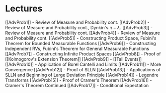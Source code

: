 # Lectures

[[AdvProb1]] - Review of Measure and Probability cont.
[[AdvProb2]] - Review of Measure and Probability cont., Dynkin's $\pi-\lambda$.
[[AdvProb3]] - Review of Measure and Probability cont.
[[AdvProb4]] - Review of Measure and Probability cont.
[[AdvProb5]] - Constructing Product Space, Fubini's Theorem for Bounded Measurable Functions
[[AdvProb6]] - Constructing Independent RVs, Fubini's Theorem for General Measurable Functions
[[AdvProb7]] - Constructing Infinite Product Spaces
[[AdvProb8]] - Proof of [[Kolmogorov's Extension Theorem]]
[[AdvProb9]] - [[Tail Events]]
[[AdvProb10]] - Application of Borel Cantelli and Limits
[[AdvProb11]] - More Convergence
[[AdvProb12]] - Proof of SLLN
[[AdvProb13]] - Applications of SLLN and Beginning of Large Deviation Principle
[[AdvProb14]] - Legendre Transforms
[[AdvProb15]] - Proof of Cramer's Theorem
[[AdvProb16]] - Cramer's Theorem Continued 
[[AdvProb17]] - Conditional Expectation